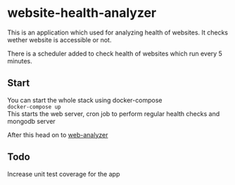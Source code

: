 # website-health-analyzer

This is an application which used for  analyzing  health of websites. It checks wether website is accessible or not. 

There is a scheduler added to check health of websites which run every 5 minutes.

## Start

You can start the whole stack using docker-compose  
`docker-compose up`  
This starts the web server, cron job to perform regular health checks and mongodb server

After this head on to [web-analyzer](http://localhost:9000/websites)

## Todo
Increase unit test coverage for the app

